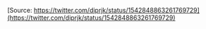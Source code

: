 [Source: https://twitter.com/diprjk/status/1542848863261769729](https://twitter.com/diprjk/status/1542848863261769729)